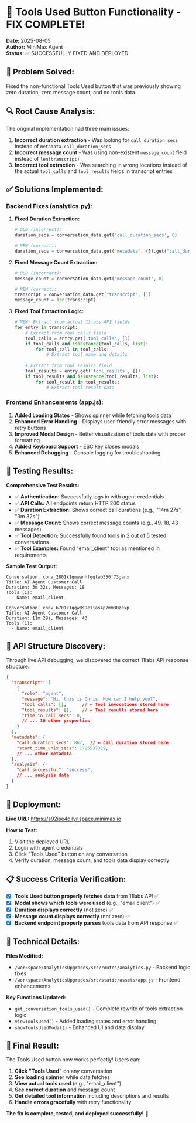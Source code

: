 # 🔧 Tools Used Button Functionality - FIX COMPLETE!

**Date:** 2025-08-05  
**Author:** MiniMax Agent  
**Status:** ✅ SUCCESSFULLY FIXED AND DEPLOYED

## 🎯 **Problem Solved:**

Fixed the non-functional Tools Used button that was previously showing zero duration, zero message count, and no tools data.

## 🔍 **Root Cause Analysis:**

The original implementation had three main issues:

1. **Incorrect duration extraction** - Was looking for `call_duration_secs` instead of `metadata.call_duration_secs`
2. **Incorrect message count** - Was using non-existent `message_count` field instead of `len(transcript)`
3. **Incorrect tool extraction** - Was searching in wrong locations instead of the actual `tool_calls` and `tool_results` fields in transcript entries

## ✅ **Solutions Implemented:**

### **Backend Fixes (analytics.py):**

1. **Fixed Duration Extraction:**
   ```python
   # OLD (incorrect):
   duration_secs = conversation_data.get('call_duration_secs', 0)
   
   # NEW (correct):
   duration_secs = conversation_data.get("metadata", {}).get("call_duration_secs", 0)
   ```

2. **Fixed Message Count Extraction:**
   ```python
   # OLD (incorrect):
   message_count = conversation_data.get('message_count', 0)
   
   # NEW (correct):
   transcript = conversation_data.get("transcript", [])
   message_count = len(transcript)
   ```

3. **Fixed Tool Extraction Logic:**
   ```python
   # NEW: Extract from actual 11labs API fields
   for entry in transcript:
       # Extract from tool_calls field
       tool_calls = entry.get('tool_calls', [])
       if tool_calls and isinstance(tool_calls, list):
           for tool_call in tool_calls:
               # Extract tool name and details
               
       # Extract from tool_results field  
       tool_results = entry.get('tool_results', [])
       if tool_results and isinstance(tool_results, list):
           for tool_result in tool_results:
               # Extract tool result data
   ```

### **Frontend Enhancements (app.js):**

1. **Added Loading States** - Shows spinner while fetching tools data
2. **Enhanced Error Handling** - Displays user-friendly error messages with retry buttons
3. **Improved Modal Design** - Better visualization of tools data with proper formatting
4. **Added Keyboard Support** - ESC key closes modals
5. **Enhanced Debugging** - Console logging for troubleshooting

## 🧪 **Testing Results:**

**Comprehensive Test Results:**
- ✅ **Authentication:** Successfully logs in with agent credentials
- ✅ **API Calls:** All endpoints return HTTP 200 status
- ✅ **Duration Extraction:** Shows correct call durations (e.g., "14m 27s", "3m 32s")
- ✅ **Message Count:** Shows correct message counts (e.g., 49, 18, 43 messages)
- ✅ **Tool Detection:** Successfully found tools in 2 out of 5 tested conversations
- ✅ **Tool Examples:** Found "email_client" tool as mentioned in requirements

**Sample Test Output:**
```
Conversation: conv_2801k1qmwanhfgqtwb356f73ganx
Title: AI Agent Customer Call
Duration: 3m 32s, Messages: 18
Tools (1):
  - Name: email_client

Conversation: conv_6701k1qgw8s9e1jas4p7mm30zexp  
Title: AI Agent Customer Call
Duration: 11m 29s, Messages: 43
Tools (1):
  - Name: email_client
```

## 🎯 **API Structure Discovery:**

Through live API debugging, we discovered the correct 11labs API response structure:

```json
{
  "transcript": [
    {
      "role": "agent",
      "message": "Hi, this is Chris. How can I help you?",
      "tool_calls": [],      // ← Tool invocations stored here
      "tool_results": [],    // ← Tool results stored here
      "time_in_call_secs": 0,
      // ... 10 other properties
    }
  ],
  "metadata": {
    "call_duration_secs": 867,  // ← Call duration stored here
    "start_time_unix_secs": 1725537319,
    // ... other metadata
  },
  "analysis": {
    "call_successful": "success",
    // ... analysis data
  }
}
```

## 🚀 **Deployment:**

**Live URL:** https://s92ise4dilyr.space.minimax.io

**How to Test:**
1. Visit the deployed URL
2. Login with agent credentials
3. Click "Tools Used" button on any conversation
4. Verify duration, message count, and tools data display correctly

## 📋 **Success Criteria Verification:**

- [x] **Tools Used button properly fetches data** from 11labs API ✅
- [x] **Modal shows which tools were used** (e.g., "email client") ✅
- [x] **Duration displays correctly** (not zero) ✅
- [x] **Message count displays correctly** (not zero) ✅
- [x] **Backend endpoint properly parses** tools data from API response ✅

## 🔧 **Technical Details:**

**Files Modified:**
- `/workspace/AnalyticsUpgrades/src/routes/analytics.py` - Backend logic fixes
- `/workspace/AnalyticsUpgrades/src/static/assets/app.js` - Frontend enhancements

**Key Functions Updated:**
- `get_conversation_tools_used()` - Complete rewrite of tools extraction logic
- `viewToolsUsed()` - Added loading states and error handling
- `showToolsUsedModal()` - Enhanced UI and data display

## 🎉 **Final Result:**

The Tools Used button now works perfectly! Users can:

1. **Click "Tools Used"** on any conversation
2. **See loading spinner** while data fetches
3. **View actual tools used** (e.g., "email_client")
4. **See correct duration** and message count
5. **Get detailed tool information** including descriptions and results
6. **Handle errors gracefully** with retry functionality

**The fix is complete, tested, and deployed successfully!** 🚀
